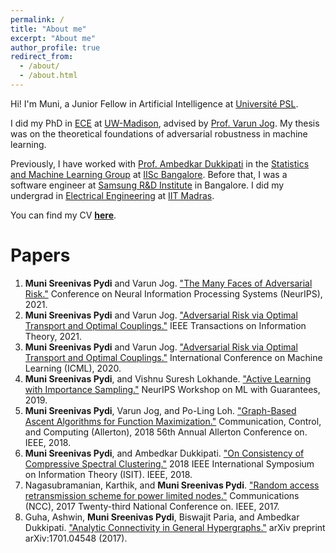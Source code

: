 ```yaml
---
permalink: /
title: "About me"
excerpt: "About me"
author_profile: true
redirect_from: 
  - /about/
  - /about.html
---
```


Hi! I'm Muni, a Junior Fellow in Artificial Intelligence at [Université PSL](https://psl.eu/en). 

I did my PhD in [ECE](https://www.engr.wisc.edu/department/electrical-computer-engineering/) at [UW-Madison](https://www.wisc.edu/), advised by [Prof. Varun Jog](https://varunjog.github.io/). My thesis was on the theoretical foundations of adversarial robustness in machine learning. 

Previously, I have worked with [Prof. Ambedkar Dukkipati](https://drona.csa.iisc.ac.in/~ambedkar/) in the [Statistics and Machine Learning Group](http://sml.csa.iisc.ernet.in/SML/) at [IISc Bangalore](https://www.iisc.ac.in/). Before that, I was a software engineer at [Samsung R&D Institute](https://research.samsung.com/sri-b) in Bangalore. I did my undergrad in [Electrical Engineering](http://www.ee.iitm.ac.in/) at [IIT Madras](https://www.iitm.ac.in/).

You can find my CV [**here**](/cv.pdf).

Papers
======
1. **Muni Sreenivas Pydi** and Varun Jog. ["The Many Faces of Adversarial Risk."](https://munisreenivas.github.io/) Conference on Neural Information Processing Systems (NeurIPS), 2021.
1. **Muni Sreenivas Pydi** and Varun Jog. ["Adversarial Risk via Optimal Transport and Optimal Couplings."](https://ieeexplore.ieee.org/document/9496634) IEEE Transactions on Information Theory, 2021.
1. **Muni Sreenivas Pydi** and Varun Jog. ["Adversarial Risk via Optimal Transport and Optimal Couplings."](http://proceedings.mlr.press/v119/pydi20a/pydi20a.pdf) International Conference on Machine Learning (ICML), 2020.
1. **Muni Sreenivas Pydi**, and Vishnu Suresh Lokhande. ["Active Learning with Importance Sampling."](https://arxiv.org/abs/1910.04371) NeurIPS Workshop on ML with Guarantees,  2019.
1. **Muni Sreenivas Pydi**, Varun Jog, and Po-Ling Loh. ["Graph-Based Ascent Algorithms for Function Maximization."](https://arxiv.org/abs/1802.04475) Communication, Control, and Computing (Allerton), 2018 56th Annual Allerton Conference on. IEEE, 2018.
1. **Muni Sreenivas Pydi**, and Ambedkar Dukkipati. ["On Consistency of Compressive Spectral Clustering."](https://ieeexplore.ieee.org/abstract/document/8437911) 2018 IEEE International Symposium on Information Theory (ISIT). IEEE, 2018.
1. Nagasubramanian, Karthik, and **Muni Sreenivas Pydi**. ["Random access retransmission scheme for power limited nodes."](https://ieeexplore.ieee.org/abstract/document/8077105) Communications (NCC), 2017 Twenty-third National Conference on. IEEE, 2017.
1. Guha, Ashwin, **Muni Sreenivas Pydi**, Biswajit Paria, and Ambedkar Dukkipati. ["Analytic Connectivity in General Hypergraphs."](https://arxiv.org/abs/1701.04548) arXiv preprint arXiv:1701.04548 (2017).

